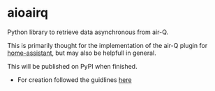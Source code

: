 # aioairq
Python library to retrieve data asynchronous from air-Q.

This is primarily thought for the implementation of the air-Q plugin for [home-assistant](https://github.com/CorantGmbH/home-assistant-core), but may also be helpfull in general.

This will be published on PyPI when finished.

* For creation followed the guidlines [here](https://betterscientificsoftware.github.io/python-for-hpc/tutorials/python-pypi-packaging/)
